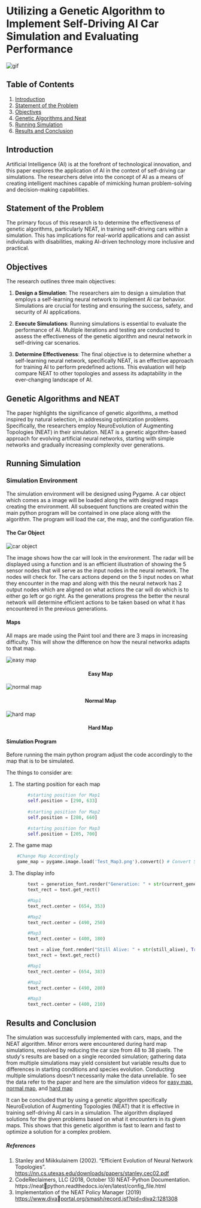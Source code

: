 # Utilizing a Genetic Algorithm to Implement Self-Driving AI Car Simulation and Evaluating Performance

![gif](Resources/simulation.gif)

## Table of Contents
1. [Introduction](#introduction)
2. [Statement of the Problem](#statement-of-the-problem)
3. [Objectives](#objectives)
4. [Genetic Algorithms and Neat](#genetic-algorithms-and-neat)
5. [Running Simulation](#running-simulation)
6. [Results and Conclusion](#results-and-conclusion)
## Introduction<a name="introduction"></a>
Artificial Intelligence (AI) is at the forefront of technological innovation, and this paper explores the application of AI in the context of self-driving car simulations. The researchers delve into the concept of AI as a means of creating intelligent machines capable of mimicking human problem-solving and decision-making capabilities.
## Statement of the Problem<a name="statement-of-the-problem"></a>
The primary focus of this research is to determine the effectiveness of genetic algorithms, particularly NEAT, in training self-driving cars within a simulation. This has implications for real-world applications and can assist individuals with disabilities, making AI-driven technology more inclusive and practical.
## Objectives<a name="objectives"></a>
The research outlines three main objectives:

1. **Design a Simulation**: The researchers aim to design a simulation that employs a self-learning neural network to implement AI car behavior. Simulations are crucial for testing and ensuring the success, safety, and security of AI applications.
    
2. **Execute Simulations**: Running simulations is essential to evaluate the performance of AI. Multiple iterations and testing are conducted to assess the effectiveness of the genetic algorithm and neural network in self-driving car scenarios.
    
3. **Determine Effectiveness**: The final objective is to determine whether a self-learning neural network, specifically NEAT, is an effective approach for training AI to perform predefined actions. This evaluation will help compare NEAT to other topologies and assess its adaptability in the ever-changing landscape of AI.

## Genetic Algorithms and NEAT<a name="genetic-algorithms-and-neat"></a>
The paper highlights the significance of genetic algorithms, a method inspired by natural selection, in addressing optimization problems. Specifically, the researchers employ NeuroEvolution of Augmenting Topologies (NEAT) in their simulation. NEAT is a genetic algorithm-based approach for evolving artificial neural networks, starting with simple networks and gradually increasing complexity over generations.

## Running Simulation<a name="running-simulation"></a>
### Simulation Environment
The simulation environment will be designed using Pygame. A car object which comes as a image will be loaded along the with designed maps creating the environment. All subsequent functions are created within the main python program will be contained in one place along with the algorithm. The program will load the car, the map, and the configuration file.

#### The Car Object
![car object](Resources/car_object.png)

The image shows how the car will look in the environment. The radar will be displayed using a function and is an efficient illustration of showing the 5 sensor nodes that will serve as the input nodes in the neural network. The nodes will check for. The cars actions depend on the 5 input nodes on what they encounter in the map and along with this the neural network has 2 output nodes which are aligned on what actions the car will do which is to either go left or go right. As the generations progress the better the neural network will determine efficient actions to be taken based on what it has encountered in the previous generations.

#### Maps
All maps are made using the Paint tool and there are 3 maps in increasing difficulty. This will show the difference on how the neural networks adapts to that map.

![easy map](Resources/Test_Map1.png)
<h4 align="center"> Easy Map</h4>

![normal map](Resources/Test_Map2.png)
<h4 align="center"> Normal Map</h4>

![hard map](Resources/Test_Map3.png)
<h4 align="center"> Hard Map</h4>

#### Simulation Program
Before running the main python program adjust the code accordingly to the map that is to be simulated.

The things to consider are:
1. The starting position for each map
```python
        #starting position for Map1
        self.position = [290, 633]
        
        #starting position for Map2
        self.position = [280, 660]

        #starting position for Map3
        self.position = [205, 700]
```

2. The game map
```python
    #Change Map Accordingly
    game_map = pygame.image.load('Test_Map3.png').convert() # Convert Speeds Up A Lot
```

3. The display info
```python
        text = generation_font.render("Generation: " + str(current_generation), True, (0,0,0))
        text_rect = text.get_rect()

        #Map1
        text_rect.center = (654, 353)

        #Map2
        text_rect.center = (490, 250)

        #Map3
        text_rect.center = (400, 180)

        text = alive_font.render("Still Alive: " + str(still_alive), True, (0, 0, 0))
        text_rect = text.get_rect()

        #Map1
        text_rect.center = (654, 383)

        #Map2
        text_rect.center = (490, 280)

        #Map3
        text_rect.center = (400, 210)
```

## Results and Conclusion<a name="results-and-conclusion"></a>
The simulation was successfully implemented with cars, maps, and the NEAT algorithm. Minor errors were encountered during hard map simulations, resolved by reducing the car size from 48 to 38 pixels. The study's results are based on a single recorded simulation; gathering data from multiple simulations may yield consistent but variable results due to differences in starting conditions and species evolution. Conducting multiple simulations doesn't necessarily make the data unreliable. To see the data refer to the paper and here are the simulation videos for [easy map](https://drive.google.com/file/d/15jc2zD3t5u5jZk7R164K4FuWGs15_h5y/view?usp=sharing), [normal map](https://drive.google.com/file/d/1HEcrKpteoUhHBuwBqtMJQnD_OtfW59IJ/view?usp=sharing), and [hard map](https://drive.google.com/file/d/19GLrCVNO2PvQcHF7bOsZs1okujoH1pmi/view?usp=sharing)

It can be concluded that by using a genetic algorithm specifically NeuroEvolution of Augmenting Topologies (NEAT) that it is effective in training self-driving AI cars in a simulation. The algorithm displayed solutions for the given problems based on what it encounters in its given maps. This shows that this genetic algorithm is fast to learn and fast to optimize a solution for a complex problem.

##### References
1. Stanley and Miikkulainem (2002). “Efficient Evolution of Neural Network Topologies”. https://nn.cs.utexas.edu/downloads/papers/stanley.cec02.pdf 
2. CodeReclaimers, LLC (2018, October 13) NEAT-Python Documentation. https://neatpython.readthedocs.io/en/latest/config_file.html
3. Implementation of the NEAT Policy Manager (2019) https://www.divaportal.org/smash/record.jsf?pid=diva2:1281308